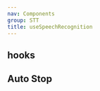 ```yaml
---
nav: Components
group: STT
title: useSpeechRecognition
---
```


## hooks

<code src="./demos/index.tsx" nopadding></code>

## Auto Stop

<code src="./demos/AutoStop.tsx" nopadding></code>
